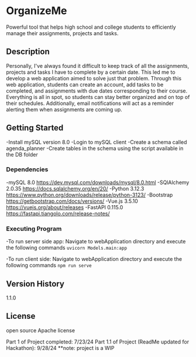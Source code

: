 # OrganizeMe 
   Powerful tool that helps high school and college students to efficiently manage their assignments, projects and tasks. 
   
## Description
   Personally, I've always found it difficult to keep track of all the assignments, projects and tasks I have to complete by a certain date. This led me to develop a web application aimed to solve just that problem. Through this web application, students can create an account, add tasks to be completed, and assignments with due dates corresponding to their course. Everything is all in spot, so students can stay better organized and on top of their schedules. Additionally, email notifications will act as a reminder alerting them when assignments are coming up. 

## Getting Started
   -Install mySQL version 8.0
   -Login to mySQL client 
   -Create a schema called agenda_planner
   -Create tables in the schema using the script available in the DB folder

### Dependencies 
   -mySQL 8.0 https://dev.mysql.com/downloads/mysql/8.0.html 
   -SQlAlchemy 2.0.35 https://docs.sqlalchemy.org/en/20/
   -Python 3.12.3 https://www.python.org/downloads/release/python-3123/ 
   -Bootstrap https://getbootstrap.com/docs/versions/
   -Vue.js 3.5.10 https://vuejs.org/about/releases 
   -FastAPI 0.115.0 https://fastapi.tiangolo.com/release-notes/

### Executing Program
   -To run server side app: 
      Navigate to webApplication directory and execute the following commands
         ```uvicorn Models.main:app``` 
         
   -To run client side:
      Navigate to webApplication directory and execute the following commands
         ```npm run serve```
      

## Version History
   1.1.0
   
## License 
   open source Apache license

Part 1 of Project completed: 7/23/24
Part 1.1 of Project (ReadMe updated for Hackathon): 9/28/24
**note: project is a WIP
